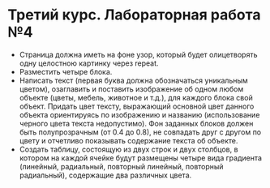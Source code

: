 # Третий курс. Лабораторная работа №4

- Страница должна иметь на фоне узор, который будет олицетворять одну целостною картинку через repeat.
- Разместить четыре блока.
- Написать текст (первая буква должна обозначаться уникальным цветом), озаглавить и поставить изображение об одном любом объекте (цветы, мебель, животное и т.д.), для каждого блока свой объект. Придать цвет тексту, выражающий основной цвет данного объекта ориентируясь по изображению и названию (использование черного цвета текста недопустимо). Фон заданных блоков должен быть полупрозрачным (от 0.4 до 0.8), не совпадать друг с другом по цвету и отчетливо показывать содержание текста об объекте.
- Создать таблицу, состоящую из двух строк и двух столбцов, в котором на каждой ячейке будут размещены четыре вида градиента (линейный, радиальный, повторный линейный, повторный радиальный), содержащие два различных цвета.
